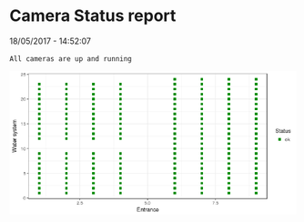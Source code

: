 Camera Status report
================
18/05/2017 - 14:52:07

    All cameras are up and running

![](camreport_files/figure-markdown_github/unnamed-chunk-2-1.png)
